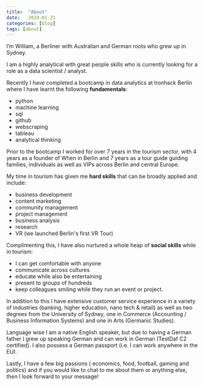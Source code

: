 ```yaml
---
title:  "About"
date:   2019-01-21
categories: [blog]
tags: [about]
---
```

I’m William, a Berliner with Australian and German roots who grew up in Sydney.

I am a highly analytical with great people skills who is currently looking for a role as a data scientist / analyst.

Recently I have completed a bootcamp in data analytics at Ironhack Berlin where I have learnt the following **fundamentals**:

* python
* machine learning
* sql
* github
* webscraping
* tableau
* analytical thinking

Prior to the bootcamp I worked for over 7 years in the tourism sector, with 4 years as a founder of When in Berlin and 7 years as a tour guide guiding families, individuals as well as VIPs across Berlin and central Europe.

My time in tourism has given me **hard skills** that can be broadly applied and include:

* business development
* content marketing
* community management
* project management
* business analysis
* research
* VR (we launched Berlin's first VR Tour) 

Complimenting this, I have also nurtured a whole heap of **social skills** while in tourism: 

* I can get comfortable with anyone 
* communicate across cultures 
* educate while also be entertaining
* present to groups of hundreds
* keep colleagues smiling while they run an event or project.

In addition to this I have extensive customer service experience in a variety of industries (banking, higher education, nano tech & retail) as well as two degrees from the University of Sydney, one in Commerce (Accounting / Business Information Systems) and one in Arts (Germanic Studies).

Language wise I am a native English speaker, but due to having a German father I grew up speaking German and can work in German (TestDaf C2 certified). I also possess a German passport (i.e. I can work anywhere in the EU).

Lastly, I have a few big passions ( economics, food, football, gaming and politics) and if you would like to chat to me about them or anything else, then I look forward to your message!
